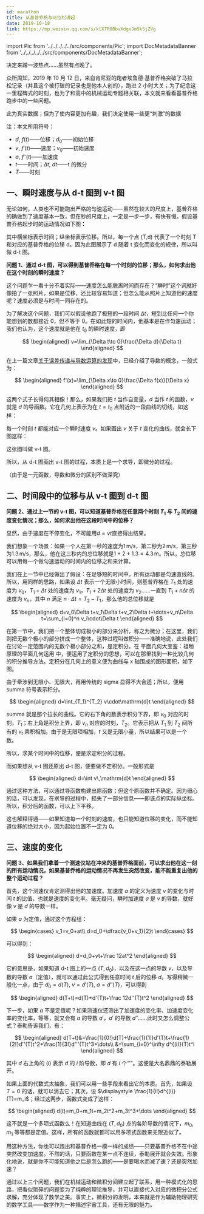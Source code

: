 ```yaml
---
id: marathon
title: 从基普乔格与马拉松讲起
date: 2019-10-18
link: https://mp.weixin.qq.com/s/klXTROBbvXdgvJm5kSjZVg
---
```


import Pic from '../../../../../src/components/Pic';
import DocMetadataBanner from '../../../../../src/components/DocMetadataBanner';

<DocMetadataBanner frontMatter={frontMatter} />

决定来蹭一波热点...…虽然有点晚了。

众所周知，2019 年 10 月 12 日，来自肯尼亚的跑者埃鲁德·基普乔格突破了马拉松记录（并且这个被打破的记录也是他本人创的），跑进 2 小时大关；为了纪念这一里程碑式的时刻，也为了和高中的机械运动专题相关联，本文就来看看基普乔格跑步中的一些问题。

<Pic src="/zh-Hans/img/./docs/Science/marathon/JGibibkelET694Ria3mjfEqTNZLFNOnResRe9zkgb2ws19U9UDwI0l2Bc88mcoeGZFiclYiaPmQRcA6ZhICj2Lic5Org.jpeg">此为真实数据；但为了使内容更加有趣，我们决定使用一些更“刺激”的数据</Pic>

注：本文所用符号：

- $d$, $f(t)$——位移；$d_0$——初始位移
- $v$, $f'(t)$——速度；$v_0$——初始速度
- $a$, $f''(t)$——加速度
- $t$——时间；$\Delta t$, $dt$——t 的微分
- $T$——时刻

## 一、瞬时速度与从 d-t 图到 v-t 图

无论如何，人类也不可能跑出严格的匀速运动——虽然在较大的尺度上，基普乔格的确做到了速度基本一致，但在秒的尺度上，一定是一步一步，有快有慢。假设基普乔格起步时的运动情况如下图：

<Pic src="/zh-Hans/img/./docs/Science/marathon/JGibibkelET694Ria3mjfEqTNZLFNOnResRoc4iabuQZ1tUV7EGFiahicbaWks1fgS1ASt5pH8LIAyscJwBcMLX5pDmA.png"></Pic>

其中横坐标表示时间；纵坐标表示位移。所以，每一个点 (T,d) 代表了一个时刻 T 和对应的基普乔格的位移 d。因为此图展示了 d 随着 t 变化而变化的规律，所以叫做 d-t 图。

**问题 1、通过 d-t 图，可以得到基普乔格在每一个时刻的位移；那么，如何求出他在这个时刻的瞬时速度？**

这个问题乍一看十分不着实际——速度怎么能脱离时间而存在？“瞬时”这个词就好像拍了一张照片，如果是位移，还比较容易知道；但怎么能从照片上知道他的速度呢？速度必须是与时间一同存在的。

为了解决这个问题，我们可以假设他跑了极短的一段时间 $\Delta t$，短到比任何一个你能想到的数都接近 0，但不等于 0。在如此短的时间内，他基本是在作匀速运动；我们也认为，这个速度就是他在 $t_0$ 的瞬时速度，即

$$
\begin{aligned}
v=\lim_{\Delta t\to 0}\frac{\Delta d}{\Delta t}
\end{aligned}
$$

在上一篇文章[关于误差传递与导数运算的发现](../Science/derivative)中，已经介绍了导数的概念，一般式为：

$$
\begin{aligned}
f'(x)=\lim_{\Delta x\to 0}\frac{\Delta f(x)}{\Delta x}
\end{aligned}
$$

这两个式子长得何其相像！那么，如果我们把 $t$ 当作自变量，$d$ 当作 $t$ 的函数，$v$ 就是 $d$ 的导函数。它在几何上表示为在 $t=t_0$ 点附近的一段曲线的切线，如这样：

<Pic src="/zh-Hans/img/./docs/Science/marathon/JGibibkelET694Ria3mjfEqTNZLFNOnResRsveSn75UGBGC6AaVEbUeezmNMPdSgz9jxHAicy8mJxoIaUoldXv1icTw.png"></Pic>

每一个时刻 $t$ 都能对应一个瞬时速度 $v$。如果画出 $v$ 关于 $t$ 变化的曲线，就会长下图这样：

<Pic src="/zh-Hans/img/./docs/Science/marathon/JGibibkelET694Ria3mjfEqTNZLFNOnResRrVOUAoxd5pbVsxYIHgqDal2QiajN8xFxnKiaH4642lYKibl5UArNRnZQA.png"></Pic>

这张图叫做 v-t 图。

所以，从 d-t 图画出 v-t 图的过程，本质上是一个求导，即微分的过程。

（由于是一元函数，导数和微分的区别不做深究）

## 二、时间段中的位移与从 v-t 图到 d-t 图

**问题 2、通过上一节的 v-t 图，可以知道基普乔格在任意两个时刻 $T_1$ 与 $T_2$ 间的速度变化情况；那么，如何求出他在这段时间中的位移？**

显然，由于速度在不停变化，不可能用$d=vt$直接得出结果。

我们想象一个场景：如果一个人在第一秒的速度为$1\,\text{m/s}$，第二秒为$2\,\text{m/s}$，第三秒为$1.3\,\text{m/s}$，那么，他在这三秒内的总位移就是$1+2+1.3=4.3\,\text{m}$。所以，总位移可以用每一个做匀速运动的时间内的位移之和来计算。

我们在上一节中已经做出了假设：在足够短的时间中，所有运动都是匀速直线的。所以，用同样的思路，如果设 $\Delta t$ 表示一个无限小时间，则基普乔格在 $T_1$ 处的速度为 $v_0$，$T_1+\Delta t$ 处的速度为 $v_1$，$T_1+2\Delta t$ 处的速度为 $v_2$……一直到 $T_1+n\Delta t$ 的速度为 $v_n$，其中 $n$ 满足 $n\cdot \Delta t=T_2-T_1$，那么他的总位移就是

$$
\begin{aligned}
d=v_0\Delta t+v_1\Delta t+v_2\Delta t+\dots+v_n\Delta t=\sum_{i=0}^n v_i\cdot\Delta t
\end{aligned}
$$

在第一节中，我们把一个整体切成极小的部分来分析，称之为微分；在这里，我们则把无数个极小的部分拼成一个整体，这种过程叫做积分——准确地说，此处我们在讨论一定范围内的无数个极小部分之和，是定积分。在 平面几何大宝鉴：祖暅原理的平面几何运用 中，便运用了定积分的思想，可以在那里找到一种比较几何的积分推导方法。定积分在几何上的意义便为曲线与 x 轴围成的图形面积，如下图。

<Pic src="/zh-Hans/img/./docs/Science/marathon/JGibibkelET68Teov07Bqc25LmIXQc6ZjMQALOhrsJ2jjwWYzfWXfNBnIBMBLxlxicLIWTLO81rfNQj8ia7Gt2vNPg.png"></Pic>

由于牵涉到无限小、无限大，再用传统的 sigma 显得不大合适；所以，便用 summa 符号表示积分。

$$
\begin{aligned}
d=\int_{T_1}^{T_2} v\cdot\mathrm{d}t
\end{aligned}
$$

summa 就是那个拉长的曲线。它的右下角的数表示积分下界，即 $v_0$ 对应的时刻，$T_1$；右上角是积分上界，即 $v_n$ 对应的时刻，$T_2$。它表示把从 $T_1$ 到 $T_2$ 间所有的 $v_t$ 乘积相加。由于是无限项相加，$t$ 又是无限小量，所以结果可以是一个数。

所以，求某个时间中的位移，便是求定积分的过程。

而如果想从 v-t 图还原出 d-t 图，便要做不定积分。一般形式是

$$
\begin{aligned}
d=\int v\,\mathrm{d}t
\end{aligned}
$$

通过这种方法，可以通过导函数构建出原函数；但这个原函数并不确定。因为细心的话，可以发现，在求导的过程中，损失了一部分信息——即该点的实际纵坐标。所以，积分后的函数，可以上下平移。

这也解释得通——如果知道每一个时刻的速度，也只能知道位移的变化，而不能知道位移的绝对大小，因为起始位置不一定为 0。

## 三、速度的变化

**问题 3、如果我们拿着一个测速仪站在冲来的基普乔格面前，可以求出他在这一刻的所有运动情况，如果基普乔格的运动情况不再发生突然改变，能不能重复出他的整个运动过程？**

首先，这个测速仪肯定测得出他的加速度。加速度 $a$ 的定义为速度 $v$ 的变化与时间 $t$ 的比值，也就是速度的变化率。毫无疑问，瞬时加速度 $a$ 是 $v$ 的导数，就好像 $v$ 是 $d$ 的导数一样。

如果 $a$ 为定值，通过这个方程组：

$$
\begin{cases}
v_1=v_0+at\\
d=d_0+\dfrac{v_0+v_1}{2}t
\end{cases}
$$

可以得到：

$$
\begin{aligned}
d=d_0+vt+\frac 12at^2
\end{aligned}
$$

它的意思是，如果知道 d-t 图上的一点 $(T,d_0)$，以及在这一点的导数 $v$，以及导数的导数 $a$（定值），就可以通过此公式得到任意时间 $t$ 后的位移 $d$。写得稍微一般化一点，由于 $d_0=d(T)$, $v=d'(T)$, $a=d''(T)$，可以得到

$$
\begin{aligned}
d(T+t)=d(T)+d'(T)t+\frac 12d''(T)t^2
\end{aligned}
$$

下一步，如果 $a$ 不是定值呢？如果测速仪还测出了加速度的变化率、加速度变化率的变化率，等等，就又会有 $a$ 的导数 $a'$，$a'$ 的导数 $a''$……此时又怎么调整公式？泰勒告诉我们，有：

$$
\begin{aligned}
d(T+t)&=\frac{1}{0!}d(T)+\frac{1}{1!}d'(T)t+\frac{1}{2!}d''(T)t^2+\frac{1}{3!}d'''(T)t^3+\dots\\
&=\sum_{i=0}^\infty d^{(i)}(T)t^i
\end{aligned}
$$

其中 $d$ 右上角的 $(i)$ 表示 $d$ 的 $i$ 阶导数，即 $d$ 有 $i$ 个“$'$”。这便是大名鼎鼎的泰勒展开。

如果上面的代数式太抽象，我们可以用一些手段来看出它的本质。首先，如果设 $T=0$ 的话，就可以消去它；其次，设 $\displaystyle \frac{1}{i!}d^{(i)}(T)=m_i$；经过这两步，函数式变成了这样：

$$
\begin{aligned}
d(t)=m_0+m_1t+m_2t^2+m_3t^3+\dots
\end{aligned}
$$

这不就是一个多项式函数么！在知道曲线在 $(T,d_0)$ 点的各阶导数的情况下，$m_0$, $m_1$ 等等都是定值。这样，所有的函数就都可以用多项式函数来无限近似了。

用这种方法，你也可以跑出和基普乔格一模一样的成绩——只要基普乔格不在中途突然改变加速度。不然的话，只要函数在某一点不连续，泰勒展开就会失效。形象化地说，就是你不可能知道他之后是怎么跑的——是要喝水而减了速？还是突然加速？

通过以上三个问题，我们在机械运动和微积分间建立起了联系，用一种模式化的思路，把看似琐碎的问题变为了纯粹的理论推导，并可以直接代入对应的微积分公式求解，充分体现了数学之美。事实上，微积分的发明，本来就是作为辅助物理研究的数学工具——数学作为一种描述宇宙工具，还有无限的魅力。

